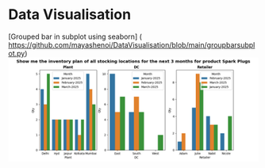 # Data Visualisation

[Grouped bar in subplot using seaborn] ( https://github.com/mayashenoi/DataVisualisation/blob/main/groupbarsubplot.py)
![Plot](https://github.com/mayashenoi/DataVisualisation/blob/main/groupbarsubplot.png)
